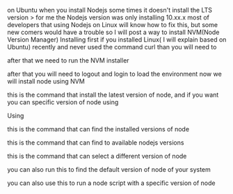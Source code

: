 on Ubuntu when you install Nodejs some times it doesn't install the LTS version > for me the Nodejs version was only installing 10.xx.x
most of developers that using Nodejs on Linux will know how to fix this, but some new comers would have a trouble so I will post a way to install NVM(Node Version Manager)
Installing
first if you installed Linux( I will explain based on Ubuntu) recently and never used the command curl than you will need to 

after that we need to run the NVM installer

after that you will need to logout and login to load the environment
now we will install node using NVM

this is the command that install the latest version of node, and if you want you can specific version of node using

Using

this is the command that can find the installed versions of node

this is the command that can find to available nodejs versions

this is the command that can select a different version of node

you can also run this to find the default version of node of your system

you can also use this to run a node script with a specific version of node
